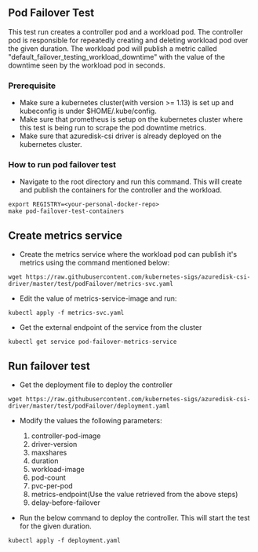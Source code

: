 ## Pod Failover Test
This test run creates a controller pod and a workload pod. The controller pod is responsible for repeatedly creating and deleting workload pod over the given duration. The workload pod will publish a metric called "default_failover_testing_workload_downtime" with the value of the downtime seen by the workload pod in seconds.

### Prerequisite
- Make sure a kubernetes cluster(with version >= 1.13) is set up and kubeconfig is under $HOME/.kube/config.
- Make sure that prometheus is setup on the kubernetes cluster where this test is being run to scrape the pod downtime metrics.
- Make sure that azuredisk-csi driver is already deployed on the kubernetes cluster.

### How to run pod failover test
- Navigate to the root directory and run this command. This will create and publish the containers for the controller and the workload. 
```console
export REGISTRY=<your-personal-docker-repo>
make pod-failover-test-containers
```

## Create metrics service

- Create the metrics service where the workload pod can publish it's metrics using the command mentioned below:
```console
wget https://raw.githubusercontent.com/kubernetes-sigs/azuredisk-csi-driver/master/test/podFailover/metrics-svc.yaml
```

- Edit the value of metrics-service-image and run:
```console
kubectl apply -f metrics-svc.yaml
```

- Get the external endpoint of the service from the cluster
```console
kubectl get service pod-failover-metrics-service
```

## Run failover test

- Get the deployment file to deploy the controller
```console
wget https://raw.githubusercontent.com/kubernetes-sigs/azuredisk-csi-driver/master/test/podFailover/deployment.yaml
```
- Modify the values the following parameters:
    1. controller-pod-image
    2. driver-version
    3. maxshares
    5. duration
    6. workload-image
    7. pod-count
    8. pvc-per-pod
    9. metrics-endpoint(Use the value retrieved from the above steps)
    10. delay-before-failover

- Run the below command to deploy the controller. This will start the test for the given duration.
```console
kubectl apply -f deployment.yaml
```

 
